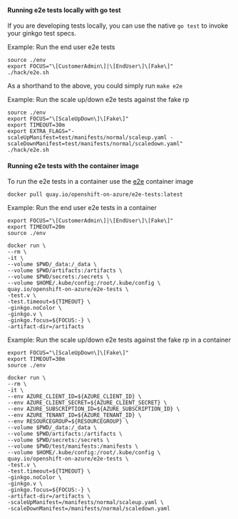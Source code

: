 #### Running e2e tests locally with go test

If you are developing tests locally, you can use the native `go test` to invoke your ginkgo test specs.

Example: Run the end user e2e tests
```
source ./env
export FOCUS="\[CustomerAdmin\]|\[EndUser\]\[Fake\]"
./hack/e2e.sh
```

As a shorthand to the above, you could simply run `make e2e`

Example: Run the scale up/down e2e tests against the fake rp
```
source ./env
export FOCUS="\[ScaleUpDown\]\[Fake\]"
export TIMEOUT=30m
export EXTRA_FLAGS="-scaleUpManifest=test/manifests/normal/scaleup.yaml -scaleDownManifest=test/manifests/normal/scaledown.yaml"
./hack/e2e.sh
```

#### Running e2e tests with the container image

To run the e2e tests in a container use the [e2e](https://quay.io/repository/openshift-on-azure/e2e-tests) container
image

```
docker pull quay.io/openshift-on-azure/e2e-tests:latest
```

Example: Run the end user e2e tests in a container
```
export FOCUS="\[CustomerAdmin\]|\[EndUser\]\[Fake\]"
export TIMEOUT=20m
source ./env

docker run \
--rm \
-it \
--volume $PWD/_data:/_data \
--volume $PWD/artifacts:/artifacts \
--volume $PWD/secrets:/secrets \
--volume $HOME/.kube/config:/root/.kube/config \
quay.io/openshift-on-azure/e2e-tests \
-test.v \
-test.timeout=${TIMEOUT} \
-ginkgo.noColor \
-ginkgo.v \
-ginkgo.focus=${FOCUS:-} \
-artifact-dir=/artifacts
```

Example: Run the scale up/down e2e tests against the fake rp in a container
```
export FOCUS="\[ScaleUpDown\]\[Fake\]"
export TIMEOUT=30m
source ./env

docker run \
--rm \
-it \
--env AZURE_CLIENT_ID=${AZURE_CLIENT_ID} \
--env AZURE_CLIENT_SECRET=${AZURE_CLIENT_SECRET} \
--env AZURE_SUBSCRIPTION_ID=${AZURE_SUBSCRIPTION_ID} \
--env AZURE_TENANT_ID=${AZURE_TENANT_ID} \
--env RESOURCEGROUP=${RESOURCEGROUP} \
--volume $PWD/_data:/_data \
--volume $PWD/artifacts:/artifacts \
--volume $PWD/secrets:/secrets \
--volume $PWD/test/manifests:/manifests \
--volume $HOME/.kube/config:/root/.kube/config \
quay.io/openshift-on-azure/e2e-tests \
-test.v \
-test.timeout=${TIMEOUT} \
-ginkgo.noColor \
-ginkgo.v \
-ginkgo.focus=${FOCUS:-} \
-artifact-dir=/artifacts \
-scaleUpManifest=/manifests/normal/scaleup.yaml \
-scaleDownManifest=/manifests/normal/scaledown.yaml
```
